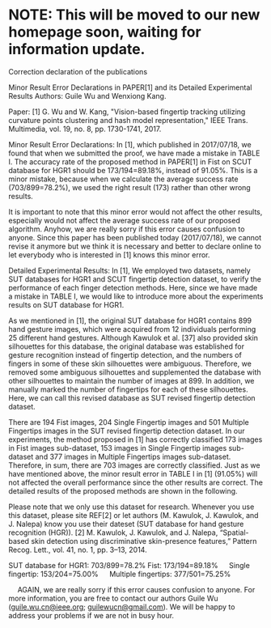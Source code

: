 # NOTE: This will be moved to our new homepage soon, waiting for information update.
Correction declaration of the publications

Minor Result Error Declarations in PAPER[1] and its Detailed Experimental Results
Authors:
Guile Wu and Wenxiong Kang.

Paper: 
[1] G. Wu and W. Kang, "Vision-based fingertip tracking utilizing curvature points clustering and hash model representation," IEEE Trans. Multimedia, vol. 19, no. 8, pp. 1730-1741, 2017.

Minor Result Error Declarations:
In [1], which published in 2017/07/18, we found that when we submitted the proof, we have made a mistake in TABLE I. The accuracy rate of the proposed method in PAPER[1] in Fist on SCUT database for HGR1 should be 173/194=89.18%, instead of 91.05%. This is a minor mistake, because when we calculate the average success rate (703/899=78.2%), we used the right result (173) rather than other wrong results. 

It is important to note that this minor error would not affect the other results, especially would not affect the average success rate of our proposed algorithm. Anyhow, we are really sorry if this error causes confusion to anyone. Since this paper has been published today (2017/07/18), we cannot revise it anymore but we think it is necessary and better to declare online to let everybody who is interested in [1] knows this minor error.

Detailed Experimental Results:
In [1], We employed two datasets, namely SUT databases for HGR1 and SCUT fingertip detection dataset, to verify the performance of each finger detection methods. Here, since we have made a mistake in TABLE I, we would like to introduce more about the experiments results on SUT database for HGR1.

As we mentioned in [1], the original SUT database for HGR1 contains 899 hand gesture images, which were acquired from 12 individuals performing 25 different hand gestures. Although Kawulok et al. [37] also provided skin silhouettes for this database, the original database was established for gesture recognition instead of fingertip detection, and the numbers of fingers in some of these skin silhouettes were ambiguous. Therefore, we removed some ambiguous silhouettes and supplemented the database with other silhouettes to maintain the number of images at 899. In addition, we manually marked the number of fingertips for each of these silhouettes. Here, we can call this revised database as SUT revised fingertip detection dataset.

There are 194 Fist images, 204 Single Fingertip images and 501 Multiple Fingertips images in the SUT revised fingertip detection dataset. In our experiments, the method proposed in [1] has correctly classified 173 images in Fist images sub-dataset, 153 images in Single Fingertip images sub-dataset and 377 images in Multiple Fingertips images sub-dataset. Therefore, in sum, there are 703 images are correctly classified. Just as we have mentioned above, the minor result error in TABLE I in [1] (91.05%) will not affected the overall performance since the other results are correct. The detailed results of the proposed methods are shown in the following.

Please note that we only use this dataset for research. Whenever you use this dataset, please site REF[2] or let authors (M. Kawulok, J. Kawulok, and J. Nalepa) know you use their dateset (SUT database for hand gesture recognition (HGR)).
[2] M. Kawulok, J. Kawulok, and J. Nalepa, “Spatial-based skin detection using discriminative skin-presence features,” Pattern Recog. Lett., vol. 41, no. 1, pp. 3–13, 2014.


SUT database for HGR1: 703/899=78.2%
Fist: 173/194=89.18%
 
Single fingertip: 153/204=75.00%
 
Multiple fingertips: 377/501=75.25%
 

 
AGAIN, we are really sorry if this error causes confusion to anyone. For more information, you are free to contact our authors Guile Wu (guile.wu.cn@ieee.org; guilewucn@gmail.com). We will be happy to address your problems if we are not in busy hour.

